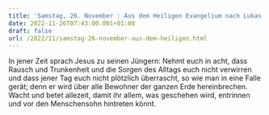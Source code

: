 ```yaml
---
title: 'Samstag, 26. November : Aus dem Heiligen Evangelium nach Lukas - Lk 21,34-36.'
date: 2022-11-26T07:43:00.001+01:00
draft: false
url: /2022/11/samstag-26-november-aus-dem-heiligen.html
---
```


In jener Zeit sprach Jesus zu seinen Jüngern: Nehmt euch in acht, dass Rausch und Trunkenheit und die Sorgen des Alltags euch nicht verwirren und dass jener Tag euch nicht plötzlich überrascht, so wie man in eine Falle gerät; denn er wird über alle Bewohner der ganzen Erde hereinbrechen. Wacht und betet allezeit, damit ihr allem, was geschehen wird, entrinnen und vor den Menschensohn hintreten könnt.